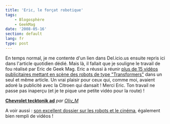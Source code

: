 ```yaml
---
title: 'Eric, le forçat robotique'
tags:
    - Blogosphère
    - GeekMag
date: '2008-05-16'
section: default
lang: fr
type: post
---
```


En temps normal, je me contente d'un lien dans Del.icio.us ensuite repris ici dans l'article quotidien dédié. Mais là, il fallait que je souligne le travail de fou réalisé par Eric de Geek Mag. Eric a réussi à réunir [plus de 15 vidéos publicitaires mettant en scène des robots de type "Transformers"](http://www.geekmag.fr/les-robots-envahissent-la-publicit/) dans un seul et même article. Un vrai plaisir pour ceux qui, comme moi, avaient adoré la publicité avec la Citroen qui dansait&nbsp;! Merci Eric. Ton travail ne passe pas inaperçu (et je te pique une petite vidéo pour la route)&nbsp;!

**[Chevrolet tecktonik ad](http://www.dailymotion.com/swf/x5es1i)**
_par [Oliv_M](http://www.dailymotion.com/Oliv_M)_

A voir aussi&nbsp;: [son excellent dossier sur les robots et le cinéma](http://www.geekmag.fr/les-robots-font-leurs-cinma-wall-e-robosapien-rebooted-johnny-5/), également bien rempli de vidéos&nbsp;!